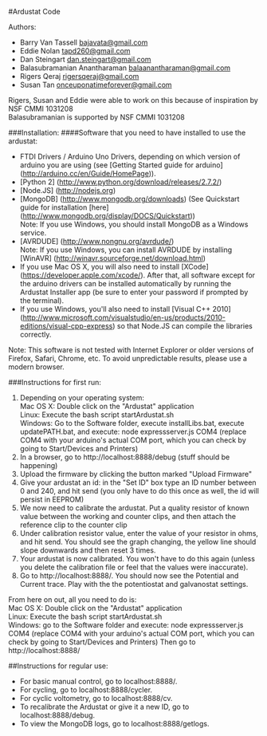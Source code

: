 #Ardustat Code

Authors:

- Barry Van Tassell <bajavata@gmail.com>
- Eddie Nolan <tapd260@gmail.com>
- Dan Steingart <dan.steingart@gmail.com>
- Balasubramanian Anantharaman <balaanantharaman@gmail.com>
- Rigers Qeraj <rigersqeraj@gmail.com>
- Susan Tan <onceuponatimeforever@gmail.com>

Rigers, Susan and Eddie were able to work on this because of inspiration by NSF CMMI 1031208  
Balasubramanian is supported by NSF CMMI 1031208

###Installation:
####Software that you need to have installed to use the ardustat:
- FTDI Drivers / Arduino Uno Drivers, depending on which version of arduino you are using (see [Getting Started guide for 
arduino] (http://arduino.cc/en/Guide/HomePage)).
- [Python 2] (http://www.python.org/download/releases/2.7.2/)
- [Node.JS] (http://nodejs.org)
- [MongoDB] (http://www.mongodb.org/downloads) (See Quickstart guide for installation [here] (http://www.mongodb.org/display/DOCS/Quickstart))
<br>Note: If you use Windows, you should install MongoDB as a Windows service.
- [AVRDUDE] (http://www.nongnu.org/avrdude/)
<br>Note: If you use Windows, you can install AVRDUDE by installing [WinAVR] (http://winavr.sourceforge.net/download.html)
- If you use Mac OS X, you will also need to install [XCode] (https://developer.apple.com/xcode/). After that, all software except for the arduino drivers can be installed automatically by running the Ardustat Installer app (be sure to enter your password if prompted by the terminal).
- If you use Windows, you'll also need to install [Visual C++ 2010] (http://www.microsoft.com/visualstudio/en-us/products/2010-editions/visual-cpp-express) so that Node.JS can compile the libraries correctly.

Note: This software is not tested with Internet Explorer or older versions of Firefox, Safari, Chrome, etc. To avoid unpredictable results, please use a modern browser.
	
###Instructions for first run:
1. Depending on your operating system:
<br> Mac OS X: Double click on the "Ardustat" application
<br> Linux: Execute the bash script startArdustat.sh
<br> Windows: Go to the Software folder, execute installLibs.bat, execute updatePATH.bat, and execute: node expressserver.js COM4 (replace COM4 with your arduino's actual COM port, which you can check by going to Start/Devices and Printers)
2. In a browser, go to http://localhost:8888/debug
	(stuff should be happening)
3. Upload the firmware by clicking the button marked "Upload Firmware"
4. Give your ardustat an id: in the "Set ID" box type an ID number between 0 and 240, and hit send (you only have to do this once as well, the id will persist in EEPROM)
5. We now need to calibrate the ardustat.  Put a quality resistor of known value between the working and counter clips, and then attach the reference clip to the counter clip
6. Under calibration resistor value, enter the value of your resistor in ohms, and hit send. You should see the graph changing, the yellow line should slope downwards and then reset 3 times. 
7. Your ardustat is now calibrated.  You won't have to do this again (unless you delete the calibration file or feel that the values were inaccurate). 
8. Go to http://localhost:8888/. You should now see the Potential and Current trace. Play with the the potentiostat and galvanostat settings.

From here on out, all you need to do is:
<br> Mac OS X: Double click on the "Ardustat" application
<br> Linux: Execute the bash script startArdustat.sh
<br> Windows: go to the Software folder and execute: node expressserver.js COM4 (replace COM4 with your arduino's actual COM port, which you can check by going to Start/Devices and Printers)
Then go to http://localhost:8888/

##Instructions for regular use:
- For basic manual control, go to localhost:8888/.
- For cycling, go to localhost:8888/cycler.
- For cyclic voltometry, go to localhost:8888/cv.
- To recalibrate the Ardustat or give it a new ID, go to localhost:8888/debug.
- To view the MongoDB logs, go to localhost:8888/getlogs.
